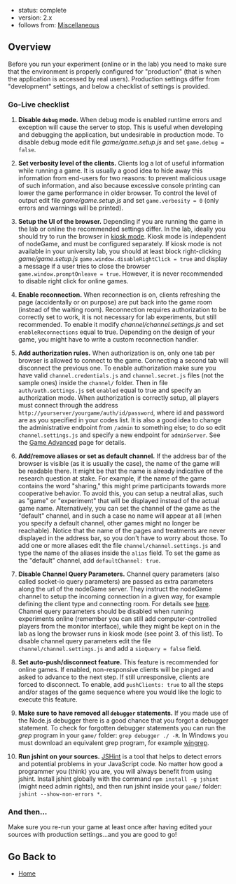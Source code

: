 - status: complete
- version: 2.x
- follows from: [Miscellaneous](Miscellaneous-v2)

## Overview

Before you run your experiment (online or in the lab) you need to make
sure that the environment is properly configured for "production"
(that is when the application is accessed by real users). Production
settings differ from "development" settings, and below a checklist of
settings is provided.


### Go-Live checklist

1. **Disable `debug` mode.** When debug mode is enabled runtime errors
and exception will cause the server to stop. This is useful when
developing and debugging the application, but undesirable in
production mode. To disable debug mode edit file _game/game.setup.js_
and set `game.debug = false`.

2. **Set verbosity level of the clients.** Clients log a lot of useful
information while running a game. It is usually a good idea to hide
away this information from end-users for two reasons: to prevent
malicious usage of such information, and also because excessive
console printing can lower the game performance in older browser. To
control the level of output edit file _game/game.setup.js_ and set
`game.verbosity = 0` (only errors and warnings will be printed).

3. **Setup the UI of the browser.** Depending if you are running the
game in the lab or online the recommended settings differ. In the lab,
ideally you should try to run the browser in
[kiosk mode](https://en.wikipedia.org/wiki/Kiosk_software). Kiosk mode
is independent of nodeGame, and must be configured separately. If
kiosk mode is not available in your university lab, you should at
least block right-clicking _game/game.setup.js_
`game.window.disableRightClick = true` and display a message if a user
tries to close the browser `game.window.promptOnleave =
true`. However, it is never recommended to disable right click for
online games.

4. **Enable reconnection.** When reconnection is on, clients
refreshing the page (accidentally or on purpose) are put back into the
game room (instead of the waiting room). Reconnection requires
authorization to be correctly set to work, it is not necessary for lab
experiments, but still recommended. To enable it modify
_channel/channel.settings.js_ and set `enableReconnections` equal to
true. Depending on the design of your game, you might have to write a
custom reconnection handler.

5. **Add authorization rules.** When authorization is on, only one tab
per browser is allowed to connect to the game. Connecting a second tab
will disconnect the previous one. To enable authorization make sure
you have valid `channel.credentials.js` and `channel.secret.js` files
(not the sample ones) inside the `channel/` folder. Then in file
`auth/auth.settings.js` set `enabled` equal to true and specify an
authorization mode. When authorization is correctly setup, all players
must connect through the address
`http://yourserver/yourgame/auth/id/password`, where id and password
are as you specified in your codes list. It is also a good idea to
change the administrative endpoint from `/admin` to something else; to
do so edit `channel.settings.js` and specify a new endpoint for
`adminServer`. See the [Game Advanced](Game-Advanced-v2) page for
details.

6. **Add/remove aliases or set as default channel.** If the address
bar of the browser is visible (as it is usually the case), the name of
the game will be readable there. It might be that the name is already
indicative of the research question at stake. For example, if the name
of the game contains the word "sharing," this might prime participants
towards more cooperative behavior. To avoid this, you can setup a
neutral alias, such as "game" or "experiment" that will be displayed
instead of the actual game name. Alternatively, you can set the
channel of the game as the "default" channel, and in such a case no
name will appear at all (when you specify a default channel, other
games might no longer be reachable). Notice that the name of the pages
and treatments are never displayed in the address bar, so you don't
have to worry about those. To add one or more aliases edit the file
`channel/channel.settings.js` and type the name of the aliases inside
the `alias` field. To set the game as the "default" channel, add
`defaultChannel: true`.

7. **Disable Channel Query Parameters.** Channel query parameters
(also called socket-io query parameters) are passed as extra
parameters along the url of the nodeGame server. They instruct the
nodeGame channel to setup the incoming connection in a given way, for
example defining the client type and connecting room. For details see
[here](https://github.com/nodeGame/nodegame/wiki/Game-Basics-v2#client_types).
Channel query parameters should be disabled when running experiments
online (remember you can still add computer-controlled players from
the monitor interface), while they might be kept on in the lab as long
the browser runs in kiosk mode (see point 3. of this list). To disable
channel query parameters edit the file `channel/channel.settings.js`
and add a `sioQuery = false` field.

8. **Set auto-push/disconnect feature.** This feature is recommended
for online games. If enabled, non-responsive clients will be pinged
and asked to advance to the next step. If still unresponsive, clients
are forced to disconnect. To enable, add `pushClients: true` to all
the steps and/or stages of the game sequence where you would like the
logic to execute this feature.

9. **Make sure to have removed all `debugger` statements.** If you made
use of the Node.js debugger there is a good chance that you forgot a
debugger statement. To check for forgotten debugger statements you can
run the _grep_ program in your `game/` folder: `grep debugger ./
-R`. In Windows you must download an equivalent grep program, for
example [wingrep](http://www.wingrep.com/).

10. **Run jshint on your sources.** [JSHint](http://jshint.com/) is a
tool that helps to detect errors and potential problems in your
JavaScript code. No matter how good a programmer you (think) you are,
you will always benefit from using jshint. Install jshint globally
with the command `npm install -g jshint` (might need admin rights),
and then run jshint inside your `game/` folder: `jshint
--show-non-errors *`.

### And then...

Make sure you re-run your game at least once after having 
edited your sources with production settings...and you are good to go!
  
## Go Back to

* [Home](Home)

